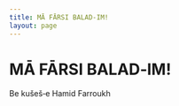 ```yaml
---
title: MĀ FĀRSI BALAD‐IM!
layout: page
---
```

MĀ FĀRSI BALAD‐IM!
==================

Be kušeš‐e Hamid Farroukh
